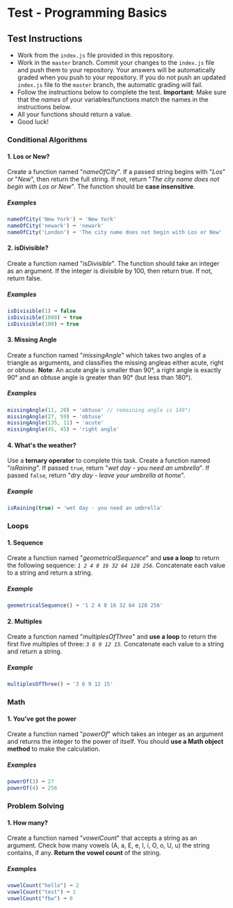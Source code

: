 # Test - Programming Basics 

## Test Instructions 
* Work from the `index.js` file provided in this repository.
* Work in the `master` branch. Commit your changes to the `index.js` file and push them to your repository. Your answers will be automatically graded when you push to your repository. If you do not push an updated `index.js` file to the `master` branch, the automatic grading will fail.
* Follow the instructions below to complete the test. **Important**: Make sure that the *names* of your variables/functions match the names in the instructions below.
* All your functions should return a value.
* Good luck!

### Conditional Algorithms 

#### 1. Los or New?
Create a function named "_nameOfCity_". If a passed string begins with "_Los_" or "_New_", then return the full string. If not, return "_The city name does not begin with Los or New_". The function should be **case insensitive**.

##### Examples
````javascript
nameOfCity('New York') ➞ 'New York'
nameOfCity('newark') ➞ 'newark'
nameOfCity('London') ➞ 'The city name does not begin with Los or New'
````

#### 2. isDivisible?
Create a function named "_isDivisible_". The function should take an integer as an argument. If the integer is divisible by 100, then return true. If not, return false.

##### Examples
````javascript
isDivisible(1) ➞ false
isDivisible(1000) ➞ true
isDivisible(100) ➞ true
````

#### 3. Missing Angle
Create a function named "_missingAngle_" which takes two angles of a triangle as arguments, and classifies the missing angleas either acute, right or obtuse. 
**Note**: An acute angle is smaller than 90°, a right angle is exactly 90° and an obtuse angle is greater than 90°  (but less than 180°). 

##### Examples
````javascript
missingAngle(11, 20) ➞ 'obtuse' // remaining angle is 149°)
missingAngle(27, 59) ➞ 'obtuse'
missingAngle(135, 11) ➞ 'acute'
missingAngle(45, 45) ➞ 'right angle'
````

#### 4. What's the weather?
Use a **ternary operator** to complete this task. Create a function named "_isRaining_". If passed `true`, return "_wet day - you need an umbrella_". If passed `false`, return "_dry day - leave your umbrella at home_".

##### Example
````javascript
isRaining(true) ➞ 'wet day - you need an umbrella'
````

### Loops 

#### 1. Sequence
Create a function named "_geometricalSequence_" and **use a loop** to return the following sequence: _`1 2 4 8 16 32 64 128 256`_. Concatenate each value to a string and return a string.

##### Example
````javascript
geometricalSequence() ➞ '1 2 4 8 16 32 64 128 256'
````

#### 2. Multiples
Create a function named "_multiplesOfThree_" and **use a loop** to return the first five multiples of three: _`3 6 9 12 15`_. Concatenate each value to a string and return a string.

##### Example
````javascript
multiplesOfThree() ➞ '3 6 9 12 15'
````

### Math 

#### 1. You've got the power
Create a function named "_powerOf_" which takes an integer as an argument and returns the integer to the power of itself. You should **use a Math object method** to make the calculation.

##### Examples
````javascript
powerOf(3) ➞ 27
powerOf(4) ➞ 256
````

### Problem Solving 

#### 1. How many? 
Create a function named "_vowelCount_" that accepts a string as an argument. Check how many vowels (A, a, E, e, I, i, O, o, U, u) the string contains, if any. **Return the vowel count** of the string. 

##### Examples
````javascript
vowelCount("hello") ➞ 2
vowelCount("test") ➞ 1
vowelCount("fbw") ➞ 0
````
